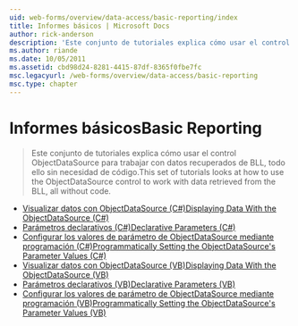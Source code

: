```yaml
---
uid: web-forms/overview/data-access/basic-reporting/index
title: Informes básicos | Microsoft Docs
author: rick-anderson
description: 'Este conjunto de tutoriales explica cómo usar el control ObjectDataSource para trabajar con datos recuperados de BLL, todo ello sin necesidad de código.'
ms.author: riande
ms.date: 10/05/2011
ms.assetid: cbd98d24-8281-4415-87df-8365f0fbe7fc
msc.legacyurl: /web-forms/overview/data-access/basic-reporting
msc.type: chapter
---
```

<a name="basic-reporting"></a><span data-ttu-id="a62a6-103">Informes básicos</span><span class="sxs-lookup"><span data-stu-id="a62a6-103">Basic Reporting</span></span>
====================
> <span data-ttu-id="a62a6-104">Este conjunto de tutoriales explica cómo usar el control ObjectDataSource para trabajar con datos recuperados de BLL, todo ello sin necesidad de código.</span><span class="sxs-lookup"><span data-stu-id="a62a6-104">This set of tutorials looks at how to use the ObjectDataSource control to work with data retrieved from the BLL, all without code.</span></span>


- [<span data-ttu-id="a62a6-105">Visualizar datos con ObjectDataSource (C#)</span><span class="sxs-lookup"><span data-stu-id="a62a6-105">Displaying Data With the ObjectDataSource (C#)</span></span>](displaying-data-with-the-objectdatasource-cs.md)
- [<span data-ttu-id="a62a6-106">Parámetros declarativos (C#)</span><span class="sxs-lookup"><span data-stu-id="a62a6-106">Declarative Parameters (C#)</span></span>](declarative-parameters-cs.md)
- [<span data-ttu-id="a62a6-107">Configurar los valores de parámetro de ObjectDataSource mediante programación (C#)</span><span class="sxs-lookup"><span data-stu-id="a62a6-107">Programmatically Setting the ObjectDataSource's Parameter Values (C#)</span></span>](programmatically-setting-the-objectdatasource-s-parameter-values-cs.md)
- [<span data-ttu-id="a62a6-108">Visualizar datos con ObjectDataSource (VB)</span><span class="sxs-lookup"><span data-stu-id="a62a6-108">Displaying Data With the ObjectDataSource (VB)</span></span>](displaying-data-with-the-objectdatasource-vb.md)
- [<span data-ttu-id="a62a6-109">Parámetros declarativos (VB)</span><span class="sxs-lookup"><span data-stu-id="a62a6-109">Declarative Parameters (VB)</span></span>](declarative-parameters-vb.md)
- [<span data-ttu-id="a62a6-110">Configurar los valores de parámetro de ObjectDataSource mediante programación (VB)</span><span class="sxs-lookup"><span data-stu-id="a62a6-110">Programmatically Setting the ObjectDataSource's Parameter Values (VB)</span></span>](programmatically-setting-the-objectdatasource-s-parameter-values-vb.md)
